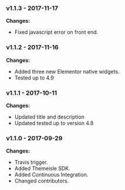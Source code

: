 
 ### v1.1.3 - 2017-11-17 
 **Changes:** 
 * Fixed javascript error on front end.
 
 ### v1.1.2 - 2017-11-16 
 **Changes:** 
 * Added three new Elementor native widgets.
* Tested up to 4.9
 
 ### v1.1.1 - 2017-10-11 
 **Changes:** 
 * Updated title and description
* Updated tested up to version 4.8
 
 ### v1.1.0 - 2017-09-29 
 **Changes:** 
 * Travis trigger.
* Added Themeisle SDK.
* Added Continuous Integration.
* Changed contributors.
 
